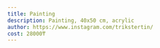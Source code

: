 ```yaml
---
title: Painting
description: Painting, 40х50 cm, acrylic
author: https://www.instagram.com/trikstertin/
cost: 28000₸
---
```

